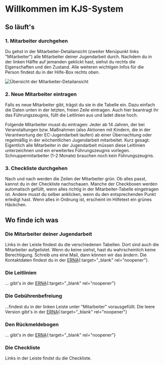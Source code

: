 # Willkommen im KJS-System

## So läuft's

### 1. Mitarbeiter durchgehen

Du gehst in der Mitarbeiter-Detailansicht (zweiter Menüpunkt links "Mitarbeiter") alle Mitarbeiter deiner Jugendarbeit durch. Nachdem du in der linken Hälfte auf jemanden geklickt hast, siehst du rechts die Eigenschaften und den Zustand. Alle weiteren wichtigen Infos für die Person findest du in der Hilfe-Box rechts oben.

![Übersicht der Mitarbeiter-Detailansicht](../illustrations/Mitarbeiter-Detailansicht-Übersicht.svg)

### 2. Neue Mitarbeiter eintragen

Falls es neue Mitarbeiter gibt, trägst du sie in die Tabelle ein. Dazu einfach die Daten unten in der letzten, freien Zeile eintragen. Auch hier beantragt ihr das Führungszeugnis, füllt die Leitlinien aus und ladet diese hoch.

Folgende Mitarbeiter musst du eintragen: Jeder ab 14 Jahren, der bei Veranstaltungen bzw. Maßnahmen (also Aktionen mit Kindern, die in der Verantwortung der EC-Jugendarbeit laufen) ab einer Übernachtung oder regelmäßig in der wöchentlichen Jugendarbeit mitarbeitet. Kurz gesagt: Eigentlich alle Mitarbeiter in der Jugendarbeit müssen diese Leitlinien unterzeichnen und ein erweitertes Führungszeugnis vorlegen. Schnuppermitarbeiter (1-2 Monate) brauchen noch kein Führungszeugnis.

### 3. Checkliste durchgehen

Nach und nach werden die Zeilen der Mitarbeiter grün. Ob alles passt, kannst du in der Checkliste nachschauen. Manche der Checkboxen werden automatisch gefüllt, wenn alles richtig in der Mitarbeiter-Tabelle eingetragen ist. Andere musst du selber anklicken, wenn du den entsprechenden Punkt erledigt hast. Wenn alles in Ordnung ist, erscheint im Hilfetext ein grünes Häckchen.

## Wo finde ich was

### Die Mitarbeiter deiner Jugendarbeit

Links in der Leiste findest du die verschiedenen Tabellen. Dort sind auch die Mitarbeiter aufgelistet. Wenn du keine siehst, hast du wahrscheinlich keine Berechtigung. Schreib uns eine Mail, dann können wir das ändern. Die Kontaktdaten findest du in der [ERNA](https://erna.swdec.de/de-de/25-kinder-jugendschutz/63-fuhrungszeugnis-leitlinien-kinder-und-jugendschutz-gebuhrenbefreiung){:target="_blank" rel="noopener"}.

### Die Leitlinien

... gibt's in der [ERNA](https://erna.swdec.de/de-de/25-kinder-jugendschutz/63-fuhrungszeugnis-leitlinien-kinder-und-jugendschutz-gebuhrenbefreiung){:target="_blank" rel="noopener"}

### Die Gebührenbefreiung

...findest du in der linken Leiste unter "Mitarbeiter" vorausgefüllt. Die leere Version gibt's in der [ERNA](https://erna.swdec.de/de-de/25-kinder-jugendschutz/63-fuhrungszeugnis-leitlinien-kinder-und-jugendschutz-gebuhrenbefreiung){:target="_blank" rel="noopener"}

### Den Rückmeldebogen

... gibt's in der [ERNA](https://erna.swdec.de/de-de/25-kinder-jugendschutz/67-ruckmeldebogen-kinder-und-jugendschutzbeauftragter){:target="_blank" rel="noopener"}

### Die Checkliste

Links in der Leiste findst du die Checkliste.